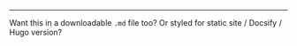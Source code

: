 
---

Want this in a downloadable `.md` file too? Or styled for static site / Docsify / Hugo version?
